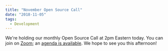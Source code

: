 ```yaml
---
title: "November Open Source Call"
date: "2018-11-05"
tags: 
  - Development
---
```


We're holding our monthly Open Source Call at 2pm Eastern today. You can join on [Zoom](https://zoom.us/j/956928169); an [agenda is available](https://docs.google.com/document/d/17vfyQzLuxyaL7vMhsP1V4caQpOgHBmXr9lHFtyhubac/edit?usp=sharing). We hope to see you this afternoon!
